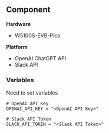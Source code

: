 
## Component

**Hardware**
* W5100S-EVB-Pico

**Platform**
* OpenAI ChatGPT API
* Slack API


### Variables

Need to set variables

```
# OpenAI API Key
OPENAI_API_KEY = "<OpenAI API Key>"

# Slack API Token
SLACK_API_TOKEN = "<Slack API Token>"
```

